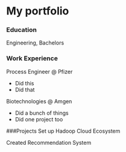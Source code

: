 # My portfolio

### Education
Engineering, Bachelors

### Work Experience
Process Engineer @ Pfizer
- Did this
- Did that

Biotechnologies @ Amgen
- Did a bunch of things
- Did one project too

###Projects
Set up Hadoop Cloud Ecosystem

Created Recommendation System


